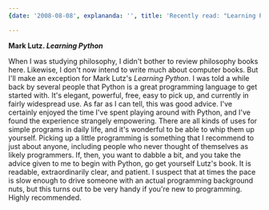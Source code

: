 ```yaml
---
{date: '2008-08-08', explananda: '', title: 'Recently read: "Learning Python"'}

---
```

<strong>Mark Lutz. <em>Learning Python</em></strong>

When I was studying philosophy, I didn't bother to review philosophy books here.  Likewise, I don't now intend to write much about computer books.  But I'll make an exception for Mark Lutz's <em>Learning Python</em>.  I was told a while back by several people that Python is a great programming language to get started with.  It's elegant, powerful, free, easy to pick up, and currently in fairly widespread use.  As far as I can tell, this was good advice.  I've certainly enjoyed the time I've spent playing around with Python, and I've found the experience strangely empowering.  There are all kinds of uses for simple programs in daily life, and it's wonderful to be able to whip them up yourself.  Picking up a little programming is something that I recommend to just about anyone, including people who never thought of themselves as likely programmers.  If, then, you want to dabble a bit, and you take the advice given to me to begin with Python, go get yourself Lutz's book.  It is readable, extraordinarily clear, and patient.  I suspect that at times the pace is slow enough to drive someone with an actual programming background nuts, but this turns out to be very handy if you're new to programming.  Highly recommended.
